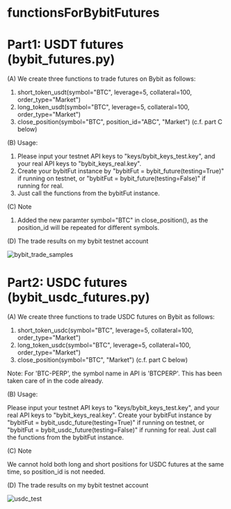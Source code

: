 # functionsForBybitFutures

Part1: USDT futures (bybit_futures.py)
======================================

(A) We create three functions to trade futures on Bybit as follows:

1) short_token_usdt(symbol="BTC", leverage=5, collateral=100, order_type="Market")
2) long_token_usdt(symbol="BTC", leverage=5, collateral=100, order_type="Market")
3) close_position(symbol="BTC", position_id="ABC", "Market") (c.f. part C below)

(B) Usage:

1) Please input your testnet API keys to "keys/bybit_keys_test.key", and your real API keys to "bybit_keys_real.key".
2) Create your bybitFut instance by "bybitFut = bybit_future(testing=True)" if running on testnet, or "bybitFut = bybit_future(testing=False)" if running for real.
3) Just call the functions from the bybitFut instance.

(C) Note

1) Added the new paramter symbol="BTC" in close_position(), as the position_id will be repeated for different symbols.

(D) The trade results on my bybit testnet account

![bybit_trade_samples](https://user-images.githubusercontent.com/75365123/223401584-738ca588-bf54-429b-9953-a5d498551fbd.png)

Part2: USDC futures (bybit_usdc_futures.py)
===========================================

(A) We create three functions to trade USDC futures on Bybit as follows:

1) short_token_usdc(symbol="BTC", leverage=5, collateral=100, order_type="Market")
2) long_token_usdc(symbol="BTC", leverage=5, collateral=100, order_type="Market")
3) close_position(symbol="BTC", "Market") (c.f. part C below)

Note: For 'BTC-PERP', the symbol name in API is 'BTCPERP'. This has been taken care of in the code already.

(B) Usage:

Please input your testnet API keys to "keys/bybit_keys_test.key", and your real API keys to "bybit_keys_real.key".
Create your bybitFut instance by "bybitFut = bybit_usdc_future(testing=True)" if running on testnet, or "bybitFut = bybit_usdc_future(testing=False)" if running for real. Just call the functions from the bybitFut instance.

(C) Note

We cannot hold both long and short positions for USDC futures at the same time, so position_id is not needed.

(D) The trade results on my bybit testnet account

![usdc_test](https://user-images.githubusercontent.com/75365123/225326269-13439e1d-8032-4dbf-b4c2-7f429fe298ae.png)
